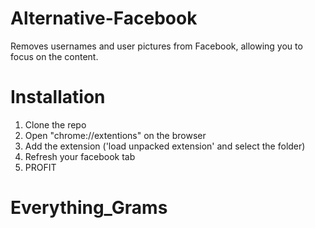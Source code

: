 # Alternative-Facebook
Removes usernames and user pictures from Facebook, allowing you to focus on the content.

# Installation
1. Clone the repo
2. Open "chrome://extentions" on the browser
3. Add the extension ('load unpacked extension' and select the folder)
4. Refresh your facebook tab
5. PROFIT
# Everything_Grams
